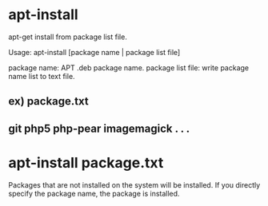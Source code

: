 # apt-install
apt-get install from package list file.

Usage:
apt-install [package name | package list file]

package name: APT .deb package name.
package list file: write package name list to text file.

ex) package.txt
--------
git
php5
php-pear
imagemagick
.
.
.
--------

# apt-install package.txt

Packages that are not installed on the system will be installed.
If you directly specify the package name, the package is installed.

